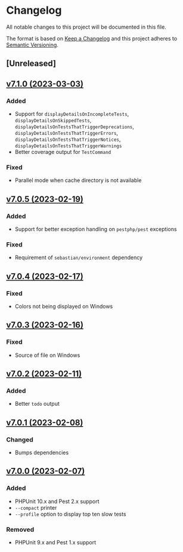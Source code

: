# Changelog
All notable changes to this project will be documented in this file.

The format is based on [Keep a Changelog](http://keepachangelog.com/)
and this project adheres to [Semantic Versioning](http://semver.org/).

## [Unreleased]

## [v7.1.0 (2023-03-03)](https://github.com/nunomaduro/collision/compare/v7.0.5...v7.1.0)
### Added
- Support for `displayDetailsOnIncompleteTests`, `displayDetailsOnSkippedTests`, `displayDetailsOnTestsThatTriggerDeprecations`, `displayDetailsOnTestsThatTriggerErrors`, `displayDetailsOnTestsThatTriggerNotices`, `displayDetailsOnTestsThatTriggerWarnings`
- Better coverage output for `TestCommand`

### Fixed
- Parallel mode when cache directory is not available

## [v7.0.5 (2023-02-19)](https://github.com/nunomaduro/collision/compare/v7.0.4...v7.0.5)
### Added
- Support for better exception handling on `pestphp/pest` exceptions

### Fixed
- Requirement of `sebastian/environment` dependency

## [v7.0.4 (2023-02-17)](https://github.com/nunomaduro/collision/compare/v7.0.3...v7.0.4)
### Fixed
- Colors not being displayed on Windows

## [v7.0.3 (2023-02-16)](https://github.com/nunomaduro/collision/compare/v7.0.2...v7.0.3)
### Fixed
- Source of file on Windows

## [v7.0.2 (2023-02-11)](https://github.com/nunomaduro/collision/compare/v7.0.1...v7.0.2)
### Added
- Better `todo` output

## [v7.0.1 (2023-02-08)](https://github.com/nunomaduro/collision/compare/v7.0.0...v7.0.1)
### Changed
- Bumps dependencies

## [v7.0.0 (2023-02-07)](https://github.com/nunomaduro/collision/compare/v6.4.0...v7.x)
### Added
- PHPUnit 10.x and Pest 2.x support
- `--compact` printer
- `--profile` option to display top ten slow tests

### Removed
- PHPUnit 9.x and Pest 1.x support
